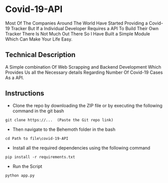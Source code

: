 # Covid-19-API

Most Of The Companies Around The World Have Started Providing a Covid-19 Tracker But If a Individual Developer Requires a API To Build Their Own Tracker There Is Not Much Out There So I Have Built a Simple Module Which Can Make Your Life Easy.


## Technical Description

A Simple combination Of Web Scrapping and Backend Development Which Provides Us all the Necessary details Regarding Number Of Covid-19 Cases As a API.

## Instructions

* Clone the repo by downloading the ZIP file or by executing the following command in the git bash 
````
git clone https://...  (Paste the Git repo link)
````
* Then navigate to the Behemoth folder in the bash
````
cd Path to file\covid-19-API
````

* Install all the required dependencies using the following command
````
pip install -r requirements.txt
````
* Run the Script
````
python app.py
````



